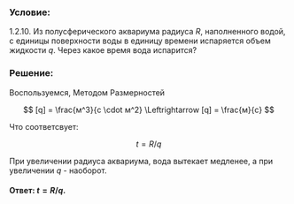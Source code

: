 ###  Условие:

$1.2.10.$ Из полусферического аквариума радиуса $R$, наполненного водой, с единицы поверхности воды в единицу времени испаряется объем жидкости $q$. Через какое время вода испарится?

###  Решение:

Воспользуемся, Методом Размерностей

$$
[q] = \frac{м^3}{с \cdot м^2} \Leftrightarrow [q] = \frac{м}{с}
$$

Что соответсвует:

$$
t = R/q
$$

При увеличении радиуса аквариума, вода вытекает медленее, а при увеличении $q$ - наоборот.

####  Ответ: $t = R/q$.